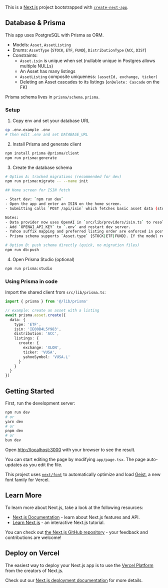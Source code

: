 This is a [Next.js](https://nextjs.org) project bootstrapped with [`create-next-app`](https://nextjs.org/docs/app/api-reference/cli/create-next-app).

## Database & Prisma

This app uses PostgreSQL with Prisma as ORM.

- Models: `Asset`, `AssetListing`
- Enums: `AssetType` (`STOCK`, `ETF`, `FUND`), `DistributionType` (`ACC`, `DIST`)
- Constraints:
  - `Asset.isin` is unique when set (nullable unique in Postgres allows multiple NULLs)
  - An Asset has many listings
  - `AssetListing` composite uniqueness: `(assetId, exchange, ticker)`
  - Deleting an Asset cascades to its listings (`onDelete: Cascade` on the FK)

Prisma schema lives in `prisma/schema.prisma`.

### Setup

1) Copy env and set your database URL

```bash
cp .env.example .env
# then edit .env and set DATABASE_URL
```

2) Install Prisma and generate client

```bash
npm install prisma @prisma/client
npm run prisma:generate
```

3) Create the database schema

```bash
# Option A: tracked migrations (recommended for dev)
npm run prisma:migrate -- --name init

## Home screen for ISIN fetch

- Start dev: `npm run dev`
- Open the app and enter an ISIN on the home screen.
- Submitting calls `POST /api/isin` which fetches basic asset data (stub provider) and persists to the Prisma models `Asset` and `AssetListing`.

Notes:
- Data provider now uses OpenAI in `src/lib/providers/isin.ts` to resolve ISINs using a tightly specified JSON-only prompt.
- Add `OPENAI_API_KEY` to `.env` and restart dev server.
- Yahoo suffix mapping and preferred listing order are enforced in post-processing to ensure one preferred listing and proper `yahooSymbol` generation.
- Prisma schema supports `Asset.type` {STOCK|ETF|FUND}. If the model returns `UNKNOWN`, we default to `STOCK` for persistence while leaving `distribution` null when not ACC/DIST.

# Option B: push schema directly (quick, no migration files)
npm run db:push
```

4) Open Prisma Studio (optional)

```bash
npm run prisma:studio
```

### Using Prisma in code

Import the shared client from `src/lib/prisma.ts`:

```ts
import { prisma } from '@/lib/prisma'

// example: create an asset with a listing
await prisma.asset.create({
  data: {
    type: 'ETF',
    isin: 'IE00B4L5Y983',
    distribution: 'ACC',
    listings: {
      create: {
        exchange: 'XLON',
        ticker: 'VUSA',
        yahooSymbol: 'VUSA.L'
      }
    }
  }
})
```

## Getting Started

First, run the development server:

```bash
npm run dev
# or
yarn dev
# or
pnpm dev
# or
bun dev
```

Open [http://localhost:3000](http://localhost:3000) with your browser to see the result.

You can start editing the page by modifying `app/page.tsx`. The page auto-updates as you edit the file.

This project uses [`next/font`](https://nextjs.org/docs/app/building-your-application/optimizing/fonts) to automatically optimize and load [Geist](https://vercel.com/font), a new font family for Vercel.

## Learn More

To learn more about Next.js, take a look at the following resources:

- [Next.js Documentation](https://nextjs.org/docs) - learn about Next.js features and API.
- [Learn Next.js](https://nextjs.org/learn) - an interactive Next.js tutorial.

You can check out [the Next.js GitHub repository](https://github.com/vercel/next.js) - your feedback and contributions are welcome!

## Deploy on Vercel

The easiest way to deploy your Next.js app is to use the [Vercel Platform](https://vercel.com/new?utm_medium=default-template&filter=next.js&utm_source=create-next-app&utm_campaign=create-next-app-readme) from the creators of Next.js.

Check out our [Next.js deployment documentation](https://nextjs.org/docs/app/building-your-application/deploying) for more details.
